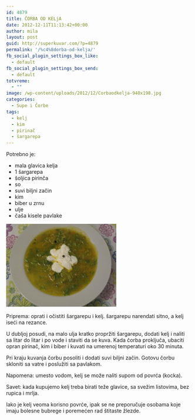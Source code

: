 ```yaml
---
id: 4879
title: ČORBA OD KELjA
date: 2012-12-11T11:13:42+00:00
author: mila
layout: post
guid: http://superkuvar.com/?p=4879
permalink: '/%c4%8dorba-od-kelja/'
fb_social_plugin_settings_box_like:
  - default
fb_social_plugin_settings_box_send:
  - default
totvreme:
  - ""
image: /wp-content/uploads/2012/12/Corbaodkelja-940x198.jpg
categories:
  - Supe i Čorbe
tags:
  - kelj
  - kim
  - pirinač
  - šargarepa
---
```

Potrebno je:

  * mala glavica kelja
  * 1 šargarepa
  * šoljica pirinča
  * so
  * suvi biljni začin
  * kim
  * biber u zrnu
  * ulje
  * čaša kisele pavlake

<img class="alignnone size-medium wp-image-4880" title="Corbaodkelja" src="/wp-content/uploads/2012/12/Corbaodkelja-300x225.jpg" alt="" width="300" height="225" /> 

Priprema: oprati i očistiti šargarepu i kelj. šargarepu narendati sitno, a kelj iseći na rezance.

U dubljoj posudi, na malo ulja kratko propržiti šargarepu, dodati kelj i naliti sa litar do litar i po vode i staviti da se kuva. Kada čorba proključa, ubaciti opran pirinač, kim i biber i kuvati na umerenoj temperaturi oko 30 minuta.

Pri kraju kuvanja čorbu posoliti i dodati suvi biljni začin. Gotovu čorbu skloniti sa vatre i poslužiti sa pavlakom.

Napomena: umesto vodom, kelj se može naliti supom od povrća (kocka).

Savet: kada kupujemo kelj treba birati teže glavice, sa svežim listovima, bez rupica i mrlja.

Iako je kelj veoma korisno povrće, ipak se ne preporučuje osobama koje imaju bolesne bubrege i poremećen rad štitaste žlezde.